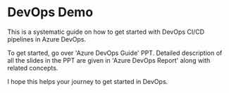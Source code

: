 # DevOps Demo
This is a systematic guide on how to get started with DevOps CI/CD pipelines in Azure DevOps.

To get started, go over 'Azure DevOps Guide' PPT.
Detailed description of all the slides in the PPT are given in 'Azure DevOps Report' along with related concepts.

I hope this helps your journey to get started in DevOps.
